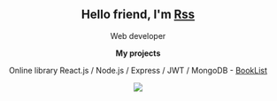 <h2 align="center">Hello friend, I'm <a href="https://responsegood.github.io/Site/">Rss</a></h2>
<p align="center">Web developer</p>
<b><p align="center">My projects</p></b>
<p align="center">Online library React.js / Node.js / Express / JWT / MongoDB - <a href="https://github.com/ResponseGood/BookList">BookList</a></p>
<p align="center"><img src="https://www.codewars.com/users/MindBreakerGM/badges/large"/></p>

